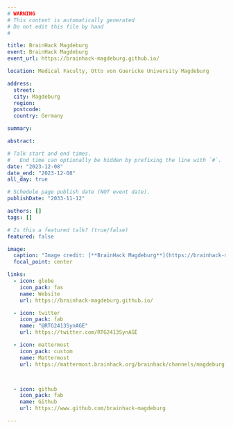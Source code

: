 ```yaml
---
# WARNING
# This content is automatically generated
# Do not edit this file by hand
#

title: BrainHack Magdeburg
event: BrainHack Magdeburg
event_url: https://brainhack-magdeburg.github.io/

location: Medical Faculty, Otto von Guericke University Magdeburg

address:
  street: 
  city: Magdeburg
  region: 
  postcode: 
  country: Germany

summary: 

abstract: 

# Talk start and end times.
#   End time can optionally be hidden by prefixing the line with `#`.
date: "2023-12-08"
date_end: "2023-12-08"
all_day: true

# Schedule page publish date (NOT event date).
publishDate: "2033-11-12"

authors: []
tags: []

# Is this a featured talk? (true/false)
featured: false

image:
  caption: "Image credit: [**BrainHack Magdeburg**](https://brainhack-magdeburg.github.io/)"
  focal_point: center

links:
  - icon: globe
    icon_pack: fas
    name: Website
    url: https://brainhack-magdeburg.github.io/

  - icon: twitter
    icon_pack: fab
    name: "@RTG2413SynAGE"
    url: https://twitter.com/RTG2413SynAGE

  - icon: mattermost
    icon_pack: custom
    name: Mattermost
    url: https://mattermost.brainhack.org/brainhack/channels/magdeburg



  - icon: github
    icon_pack: fab
    name: Github
    url: https://www.github.com/brainhack-magdeburg

---
```



